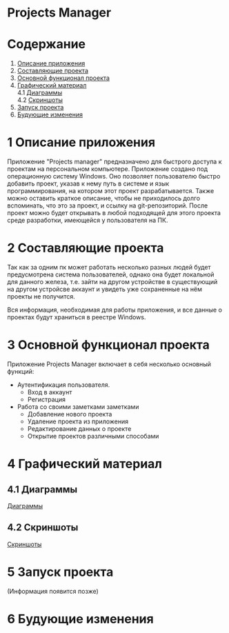 # Projects Manager

# Содержание

1. [Описание приложения](#intro)<br/>
2. [Составляющие проекта](#project_components)<br/>
3. [Основной функционал проекта](#main_functional)<br/>
4. [Графический материал](#graph_materials)<br/>
   4.1 [Диаграммы](#graph_materials)<br/>
   4.2 [Скриншоты](#graph_materials)<br/>
5. [Запуск проекта](#starting)<br/>
6. [Будующие изменения](#future)<br/>


<a name="intro"></a>

# 1 Описание приложения

Приложение "Projects manager" предназначено для быстрого доступа к проектам на персональном компьютере.
Приложение создано под операционную систему Windows. Оно позволяет пользователю быстро добавить проект, указав к нему путь в системе и язык программирования, на котором этот проект разрабатывается. Также можно оставить краткое описание, чтобы не приходилось долго вспоминать, что это за проект, и ссылку на git-репозиторий.
После проект можно будет открывать в любой подходящей для этого проекта среде разработки, имеющейся у пользователя на ПК. 

<a name="project_components" />

# 2 Составляющие проекта

Так как за одним пк может работать несколько разных людей будет предусмотрена система пользователей, однако она будет локальной для данного железа, т.е. зайти на другом устройстве в существующий на другом устройсве аккаунт и увидеть уже сохраненные на нём проекты не получится.

Вся информация, необходимая для работы приложения, и все данные о проектах будут храниться в реестре Windows.

<a name="main_functional" />

# 3 Основной функционал проекта

Приложение Projects Manager включает в себя несколько основный функций:

- Аутентификация пользователя.
    - Вход в аккаунт
    - Регистрация 
- Работа со своими заметками заметками
    - Добавление нового проекта
    - Удаление проекта из приложения
    - Редактирование данных о проекте
    - Открытие проектов различными способами

<a name="graph_materials" />

# 4 Графический материал

## 4.1 Диаграммы

[Диаграммы](https://github.com/D1aI3L0/Projects-Manager)

## 4.2 Скриншоты

[Скриншоты](https://github.com/D1aI3L0/Projects-Manager)

<a name="starting" />

# 5 Запуск проекта

(Информация появится позже)

<a name="future"></a>

# 6 Будующие изменения
